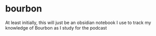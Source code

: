 # bourbon
At least initially, this will just be an obsidian notebook I use to track my knowledge of Bourbon as I study for the podcast
